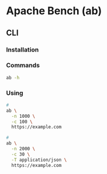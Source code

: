 # Apache Bench (ab)

## CLI

### Installation

<!-- #### YUM

```sh
yum check-update
sudo yum -y install

httpd-tools ?
apr-util ?
yum-utils ?
``` -->

### Commands

```sh
ab -h
```

### Using

```sh
#
ab \
  -n 1000 \
  -c 100 \
  https://example.com

#
ab \
  -n 2000 \
  -c 30 \
  -T application/json \
  https://example.com
```
